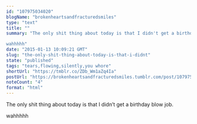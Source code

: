 ```yaml
---
id: "107975034020"
blogName: "brokenheartsandfracturedsmiles"
type: "text"
title: ""
summary: "The only shit thing about today is that I didn't get a birthday blow job.

wahhhhh"
date: "2015-01-13 10:09:21 GMT"
slug: "the-only-shit-thing-about-today-is-that-i-didnt"
state: "published"
tags: "tears,flowing,silently,you whore"
shortUrl: "https://tmblr.co/ZDb_Wm1aZq4Ia"
postUrl: "https://brokenheartsandfracturedsmiles.tumblr.com/post/107975034020/the-only-shit-thing-about-today-is-that-i-didnt"
noteCount: "4"
format: "html"
---
```


The only shit thing about today is that I didn’t get a birthday blow job.

wahhhhh